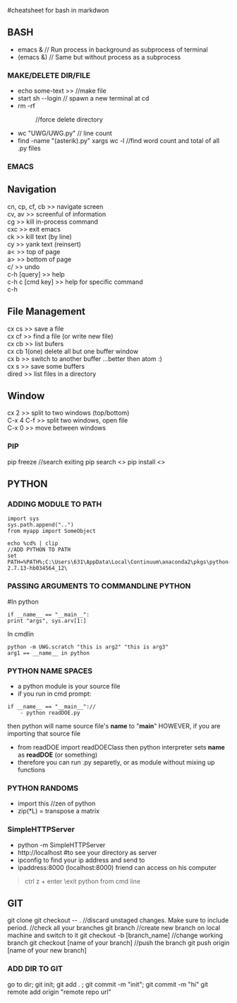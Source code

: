 
#cheatsheet for bash in markdwon

## BASH
- emacs & // Run process in background as subprocess of terminal
- (emacs &) // Same but without process as a subprocess


### MAKE/DELETE DIR/FILE
- echo some-text >> <filename> //make file
- start sh --login // spawn a new terminal at cd
- rm -rf <dir> //force delete directory
- wc "UWG/UWG.py" // line count
- find -name "(asterik).py"  xargs wc -l //find word count and total of all .py files

### EMACS
## Navigation
cn, cp, cf, cb >> navigate screen  
cv, av >> screenful of information  
cg >> kill in-process command  
cxc >> exit emacs  
ck >> kill text (by line)  
cy >> yank text (reinsert)  
a< >> top of page  
a> >> bottom of page  
c/ >> undo  
c-h [query] >> help  
c-h c [cmd key] >> help for specific command  
c-h  

## File Management
cx cs >> save a file  
cx cf >> find a file (or write new file)  
cx cb >> list bufers  
cx cb 1(one) delete all but one buffer window  
cx b >> switch to another buffer ...better then atom :)  
cx s >> save some buffers  
dired >> list files in a directory  

## Window
cx 2 >> split to two windows (top/bottom)  
C-x 4 C-f >> split two windows, open file  
C-x 0 >> move between windows  

### PIP
pip freeze //search exiting
pip search <<python module>>
pip install <<python module>>

## PYTHON
### ADDING MODULE TO PATH
```
import sys
sys.path.append("..")
from myapp import SomeObject

echo %cd% | clip
//ADD PYTHON TO PATH
set PATH=%PATH%;C:\Users\631\AppData\Local\Continuum\anaconda2\pkgs\python-2.7.13-hb034564_12\
```

### PASSING ARGUMENTS TO COMMANDLINE PYTHON
#In python
```
if __name__ == "__main__":
print "args", sys.arv[1:]
```
In cmdlin
```
python -m UWG.scratch "this is arg2" "this is arg3"
arg1 == __name__ in python
```

### PYTHON NAME SPACES
- a python module is your source file
- if you run in cmd prompt:
```
if __name__ == "__main__"://
    - python readDOE.py
```
then python will name source file's __name__ to "__main__"
HOWEVER, if you are importing that source file
   - from readDOE import readDOEClass
then python interpreter sets __name__ as __readDOE__ (or something)
- therefore you can run .py separetly, or as module without mixing up functions

### PYTHON RANDOMS
- import this //zen of python
- zip(*L) = transpose a matrix

### SimpleHTTPServer
- python -m SimpleHTTPServer
- http://localhost #to see your directory as server
- ipconfig to find your ip address and send to
- ipaddress:8000 (localhost:8000) friend can access on his computer
>ctrl z + enter \\exit python from cmd line

## GIT
git clone <link from repo>
git checkout -- . //discard unstaged changes. Make sure to include period.
//check all your branches
git branch
//create new branch on local machine and switch to it
git checkout -b [branch_name]
//change working branch
git checkout [name of your branch]
//push the branch
git push origin [name of your new branch]

### ADD DIR TO GIT
go to dir; git init; git add . ; git commit -m "init"; git commit -m "hi"
git remote add origin "remote repo url"
